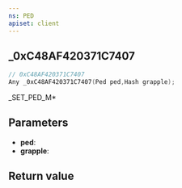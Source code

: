 ```yaml
---
ns: PED
apiset: client
---
```

## _0xC48AF420371C7407

```c
// 0xC48AF420371C7407
Any _0xC48AF420371C7407(Ped ped,Hash grapple);
```

_SET_PED_M*

## Parameters
* **ped**:
* **grapple**:

## Return value

